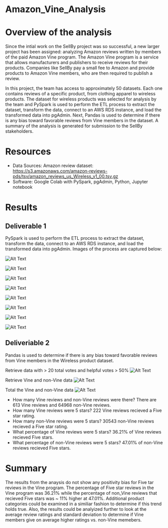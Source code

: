 # Amazon_Vine_Analysis

# Overview of the analysis
Since the intial work on the SellBy project was so successful, a new larger project has been assigned: analyzing Amazon reviews written by members of the paid Amazon Vine program. The Amazon Vine program is a service that allows manufacturers and publishers to receive reviews for their products. Companies like SellBy pay a small fee to Amazon and provide products to Amazon Vine members, who are then required to publish a review.

In this project, the team has access to approximately 50 datasets. Each one contains reviews of a specific product, from clothing apparel to wireless products.  The dataset for wireless products was selected for analysis by the team and PySpark is used to perform the ETL process to extract the dataset, transform the data, connect to an AWS RDS instance, and load the transformed data into pgAdmin. Next, Pandas is used to determine if there is any bias toward favorable reviews from Vine members in the dataset. A summary of the analysis is generated for submission to the SellBy stakeholders.

# Resources

- Data Sources:  Amazon review dataset:   https://s3.amazonaws.com/amazon-reviews-pds/tsv/amazon_reviews_us_Wireless_v1_00.tsv.gz
- Software: Google Colab with PySpark, pgAdmin, Python, Jupyter notebook 

# Results
## Deliverable 1
PySpark is used to perform the ETL process to extract the dataset, transform the data, connect to an AWS RDS instance, and load the transformed data into pgAdmin. Images of the process are captured below: 

![Alt Text](https://github.com/syoder821/Amazon_Vine_Analysis/blob/main/Resources/load_amazon_data.png) 

![Alt Text](https://github.com/syoder821/Amazon_Vine_Analysis/blob/main/Resources/tables1_2_creation.png) 

![Alt Text](https://github.com/syoder821/Amazon_Vine_Analysis/blob/main/Resources/tables3_4_creation.png)

![Alt Text](https://github.com/syoder821/Amazon_Vine_Analysis/blob/main/Resources/AWS_RDS_instance.png)

![Alt Text](https://github.com/syoder821/Amazon_Vine_Analysis/blob/main/Resources/PG_admin_cust.png)

![Alt Text](https://github.com/syoder821/Amazon_Vine_Analysis/blob/main/Resources/PG_admin_prod.png)

![Alt Text](https://github.com/syoder821/Amazon_Vine_Analysis/blob/main/Resources/PG_admin_rev.png)

![Alt Text](https://github.com/syoder821/Amazon_Vine_Analysis/blob/main/Resources/PG_admin.png)

## Deliveriable 2 
Pandas is used to determine if there is any bias toward favorable reviews from Vine members in the Wireless product dataset.

Retrieve data with > 20 total votes and helpful votes > 50%
![Alt Text](https://github.com/syoder821/Amazon_Vine_Analysis/blob/main/Resources/clean_data_frame.png) 


Retrieve Vine and non-Vine data
![Alt Text](https://github.com/syoder821/Amazon_Vine_Analysis/blob/main/Resources/Vine_paid_unpaid.png) 


Total the Vine and non-Vine data
![Alt Text](https://github.com/syoder821/Amazon_Vine_Analysis/blob/main/Resources/vine_totals.png) 

- How many Vine reviews and non-Vine reviews were there? There are 613 Vine reviews and 64968 non-Vine reviews.  
- How many Vine reviews were 5 stars?  222 Vine reviews recieved a Five star rating.   
- How many non-Vine reviews were 5 stars? 30543 non-Vine reviews recieved a Five star rating. 
- What percentage of Vine reviews were 5 stars? 36.21% of Vine reviews recieved Five stars.  
- What percentage of non-Vine reviews were 5 stars? 47.01% of non-Vine reviews recieved Five stars.  

# Summary
The results from the anaysis do not show any positivity bias for Five tar reviews in the Vine program.  The percentage of Five star reviews in the Vine program was 36.21% while the percentage of non_Vine reviews that recieved Five stars was ~ 11% higher at 47.01%.  Additional product categories could be examined in a similiar fashion to determine if this trend holds true.  Also, the results could be analyized further to look at the average review ratings and standard deviation to determine if Vine members give on average higher ratings vs. non-Vine memebers.  

